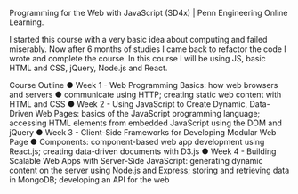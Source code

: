 Programming for the Web with JavaScript (SD4x) | Penn Engineering Online Learning.

I started this course with a very basic idea about computing and failed miserably. 
Now after 6 months of studies I came back to refactor the code I wrote and complete the course. 
In this course I will be using JS, basic HTML and CSS, jQuery, Node.js and React.

Course Outline
● Week 1 - Web Programming Basics: how web browsers and servers
● communicate using HTTP; creating static web content with HTML and CSS
● Week 2 - Using JavaScript to Create Dynamic, Data-Driven Web Pages: basics
of the JavaScript programming language; accessing HTML elements from
embedded JavaScript using the DOM and jQuery
● Week 3 - Client-Side Frameworks for Developing Modular Web Page
● Components: component-based web app development using React.js; creating
data-driven documents with D3.js
● Week 4 - Building Scalable Web Apps with Server-Side JavaScript: generating
dynamic content on the server using Node.js and Express; storing and retrieving data in MongoDB; developing an API for the web
